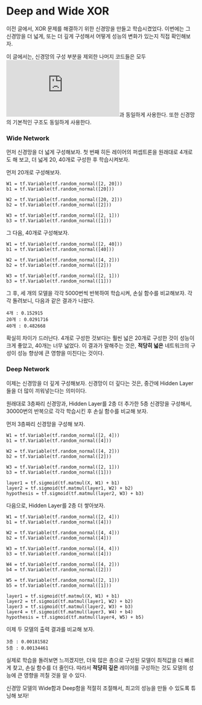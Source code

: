 ﻿# Deep and Wide XOR

이전 글에서, XOR 문제를 해결하기 위한 신경망을 만들고 학습시켰었다. 이번에는 그 신경망을 더 넓게, 또는 더 깊게 구성해서 어떻게 성능의 변화가 있는지 직접 확인해보자.

이 글에서는, 신경망의 구성 부분을 제외한 나머지 코드들은 모두 ![14번 글](https://github.com/MagmaTart/DeepLearningStudy/blob/master/Soomin/summarys/14_XORproblem.md)과 동일하게 사용한다. 또한 신경망의 기본적인 구조도 동일하게 사용한다.

### Wide Network

먼저 신경망을 더 넓게 구성해보자. 첫 번째 히든 레이어의 퍼셉트론을 원래대로 4개로도 해 보고, 더 넓게 20, 40개로 구성한 후 학습시켜보자.

먼저 20개로 구성해보자.
```
W1 = tf.Variable(tf.random_normal([2, 20]))
b1 = tf.Variable(tf.random_normal([20]))

W2 = tf.Variable(tf.random_normal([20, 2]))
b2 = tf.Variable(tf.random_normal([2]))

W3 = tf.Variable(tf.random_normal([2, 1]))
b3 = tf.Variable(tf.random_normal([1]))
```

그 다음, 40개로 구성해보자.
```
W1 = tf.Variable(tf.random_normal([2, 40]))
b1 = tf.Variable(tf.random_normal([40]))

W2 = tf.Variable(tf.random_normal([4, 2]))
b2 = tf.Variable(tf.random_normal([2]))

W3 = tf.Variable(tf.random_normal([2, 1]))
b3 = tf.Variable(tf.random_normal([1]))
```

그 후, 세 개의 모델을 각각 5000번씩 반복하여 학습시켜, 손실 함수를 비교해보자. 각각 돌려보니, 다음과 같은 결과가 나왔다.

```
4개 : 0.152915
20개 : 0.0291716
40개 : 0.482668
```

확실히 차이가 드러난다. 4개로 구성한 것보다는 훨씬 넓은 20개로 구성한 것이 성능이 크게 좋았고, 40개는 너무 넓었다. 이 결과가 말해주는 것은, __적당히 넓은__ 네트워크의 구성이 성능 향상에 큰 영향을 미친다는 것이다.

### Deep Network

이제는 신경망을 더 깊게 구성해보자. 신경망이 더 깊다는 것은, 중간에 Hidden Layer들을 더 많이 끼워넣는다는 의미이다.

원래대로 3층짜리 신경망과, Hidden Layer를 2층 더 추가한 5층 신경망을 구성해서, 30000번의 반복으로 각각 학습시킨 후 손실 함수를 비교해 보자.

먼저 3층짜리 신경망을 구성해 보자.

```
W1 = tf.Variable(tf.random_normal([2, 4]))
b1 = tf.Variable(tf.random_normal([4]))

W2 = tf.Variable(tf.random_normal([4, 2]))
b2 = tf.Variable(tf.random_normal([2]))

W3 = tf.Variable(tf.random_normal([2, 1]))
b3 = tf.Variable(tf.random_normal([1]))

layer1 = tf.sigmoid(tf.matmul(X, W1) + b1)
layer2 = tf.sigmoid(tf.matmul(layer1, W2) + b2)
hypothesis = tf.sigmoid(tf.matmul(layer2, W3) + b3)
```

다음으로, Hidden Layer를 2층 더 쌓아보자.

```
W1 = tf.Variable(tf.random_normal([2, 4]))
b1 = tf.Variable(tf.random_normal([4]))

W2 = tf.Variable(tf.random_normal([4, 4]))
b2 = tf.Variable(tf.random_normal([4]))

W3 = tf.Variable(tf.random_normal([4, 4]))
b3 = tf.Variable(tf.random_normal([4]))

W4 = tf.Variable(tf.random_normal([4, 2]))
b4 = tf.Variable(tf.random_normal([2]))

W5 = tf.Variable(tf.random_normal([2, 1]))
b5 = tf.Variable(tf.random_normal([1]))

layer1 = tf.sigmoid(tf.matmul(X, W1) + b1)
layer2 = tf.sigmoid(tf.matmul(layer1, W2) + b2)
layer3 = tf.sigmoid(tf.matmul(layer2, W3) + b3)
layer4 = tf.sigmoid(tf.matmul(layer3, W4) + b4)
hypothesis = tf.sigmoid(tf.matmul(layer4, W5) + b5)
```

이제 두 모델의 출력 결과를 비교해 보자.

```
3층 : 0.00181582
5층 : 0.00134461
```

실제로 학습을 돌려보면 느끼겠지만, 더욱 많은 층으로 구성된 모델이 최적값을 더 빠르게 찾고, 손실 함수를 더 줄인다. 따라서 __적당히 깊은__ 레이어를 구성하는 것도 모델의 성능에 큰 영향을 끼칠 것을 알 수 있다.

신경망 모델의 Wide함과 Deep함을 적절히 조절해서, 최고의 성능을 만들 수 있도록 튜닝해 보자!
